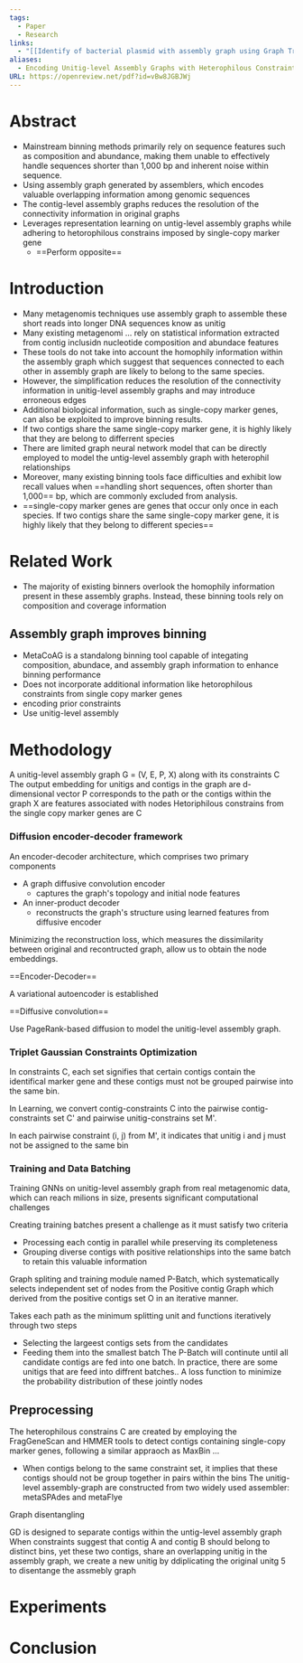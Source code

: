 ```yaml
---
tags:
  - Paper
  - Research
links:
  - "[[Identify of bacterial plasmid with assembly graph using Graph Transformer]]"
aliases:
  - Encoding Unitig-level Assembly Graphs with Heterophilous Constraints for Metagenomic Contigs Binning
URL: https://openreview.net/pdf?id=vBw8JGBJWj
---
```

# Abstract

- Mainstream binning methods primarily rely on sequence features such as composition and abundance, making them unable to effectively handle sequences shorter than 1,000 bp and inherent noise within sequence.
- Using assembly graph generated by assemblers, which encodes valuable overlapping information among genomic sequences
- The contig-level assembly graphs reduces the resolution of the connectivity information in original graphs
- Leverages representation learning on untig-level assembly graphs while adhering to hetorophilous constrains imposed by single-copy marker gene
	- ==Perform opposite== 

# Introduction

- Many metagenomis techniques use assembly graph to assemble these short reads into longer DNA sequences know as unitig
- Many existing metagenomi ... rely on statistical information extracted from contig inclusidn nucleotide composition and abundace features
- These tools do not take into account the homophily information within the assembly graph which suggest that sequences connected to each other in assembly graph are likely to belong to the same species.
- However, the simplification reduces the resolution of the connectivity information in unitig-level assembly graphs and may introduce erroneous edges
- Additional biological information, such as single-copy marker genes, can also be exploited to improve binning results.
- If two contigs share the same single-copy marker gene, it is highly likely that they are belong to differrent species
- There are limited graph neural network model that can be directly employed to model the untig-level assembly graph with heterophil relationships
- Moreover, many existing binning tools face difficulties and exhibit low recall values when ==handling short sequences, often shorter than 1,000== bp, which are commonly excluded from analysis.
- ==single-copy marker genes are genes that occur only once in each species. If two contigs share the same single-copy marker gene, it is highly likely that they belong to different species==

# Related Work

- The majority of existing binners overlook the homophily information present in these assembly graphs. Instead, these binning tools rely on composition and coverage information

## Assembly graph improves binning

- MetaCoAG is a standalong binning tool capable of integating composition, abundace, and assembly graph information to enhance binning performance
- Does not incorporate additional information like hetorophilous constraints from single copy marker genes
- encoding prior constraints
- Use unitig-level assembly

# Methodology

A unitig-level assembly graph G = (V, E, P, X) along with its constraints C
The output embedding for unitigs and contigs in the graph are d-dimensional vector
P corresponds to the path or the contigs within the graph
X are features associated with nodes
Hetoriphilous constrains from the single copy marker genes are C

### Diffusion encoder-decoder framework

An encoder-decoder architecture, which comprises two primary components

- A graph diffusive convolution encoder
	- captures the graph's topology and initial node features
- An inner-product decoder
	- reconstructs the graph's structure using learned features from diffusive encoder

Minimizing the reconstruction loss, which measures the dissimilarity between original and recontructed graph, allow us to obtain the node embeddings.

==Encoder-Decoder==

A variational autoencoder is established

==Diffusive convolution==

Use PageRank-based diffusion to model the unitig-level assembly graph.

### Triplet Gaussian Constraints Optimization

In constraints C, each set signifies that certain contigs contain the identifical marker gene and these contigs must not be grouped pairwise into the same bin.

In Learning, we convert contig-constraints C into the pairwise contig-constraints set C' and pairwise unitig-constrains set M'.

In each pairwise constraint (i, j) from M', it indicates that unitig i and j must not be assigned to the same bin

### Training and Data Batching

Training GNNs on unitig-level assembly graph from real metagenomic data, which can reach milions in size, presents significant computational challenges

Creating training batches present a challenge as it must satisfy two criteria

- Processing each contig in parallel while preserving its completeness
- Grouping diverse contigs with positive relationships into the same batch to retain this valuable information

Graph spliting and training module named P-Batch, which systematically selects independent set of nodes from the Positive contig Graph which derived from the positive contigs set O in an iterative manner.

Takes each path as the minimum splitting unit and functions iteratively through two steps
- Selecting the largeest contigs sets from the candidates
- Feeding them into the smallest batch
The P-Batch will continute until all candidate contigs are fed into one batch. In practice, there are some unitigs that are feed into diffrent batches.. A loss function to minimize the probability distribution of these jointly nodes

## Preprocessing

The heterophilous constrains C are created by employing the FragGeneScan and HMMER tools to detect contigs containing single-copy marker genes, following a similar appraoch as MaxBin ...
- When contigs belong to the same constraint set, it implies that these contigs should not be group together in pairs within the bins
The unitig-level assembly-graph are constructed from two widely used assembler: metaSPAdes and metaFlye

Graph disentangling

GD is designed to separate contigs within the untig-level assembly  graph
When constraints suggest that contig A and contig B should belong to distinct bins, yet these two contigs, share an overlapping unitig in the assembly graph, we create a new unitig by ddiplicating the original unitg 5 to disentange the assmebly graph

# Experiments

# Conclusion